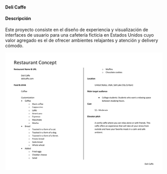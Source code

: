 #### Deli Caffe

#### Descripción
Este proyecto consiste en el diseño de experiencia y visualización de interfaces de usuario para una cafetería ficticia en Estados Unidos cuyo valor agregado es el de ofrecer ambientes relajantes y atención y delivery cómodo.

![Restaurante_Concepto](Images/Restaurante_Concepto.png)

